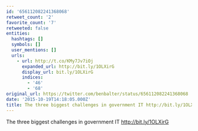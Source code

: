 ```yaml
---
id: '656112082241368068'
retweet_count: '2'
favorite_count: '7'
retweeted: false
entities:
  hashtags: []
  symbols: []
  user_mentions: []
  urls:
    - url: http://t.co/KMy7Jv7iOj
      expanded_url: http://bit.ly/1OLXirG
      display_url: bit.ly/1OLXirG
      indices:
        - '46'
        - '68'
original_url: https://twitter.com/benbalter/status/656112082241368068
date: '2015-10-19T14:18:05.000Z'
title: The three biggest challenges in government IT http://bit.ly/1OLXirG
---
```


The three biggest challenges in government IT http://bit.ly/1OLXirG